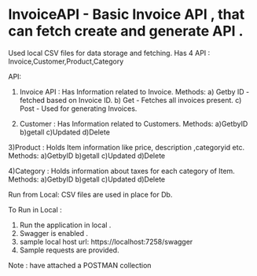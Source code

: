# InvoiceAPI - Basic Invoice API , that can fetch create and generate API .
Used local CSV files for data storage and fetching.
Has 4 API : Invoice,Customer,Product,Category

API:
1) Invoice API :  Has Information related to Invoice.
   Methods:
   a) Getby ID - fetched based on Invoice ID.
   b) Get - Fetches all invoices present.
   c) Post - Used for generating Invoices.

2) Customer : Has Information related to Customers.
  Methods:
  a)GetbyID
  b)getall
  c)Updated
  d)Delete

 3)Product : Holds Item information like price, description ,categoryid etc.
 Methods:
  a)GetbyID
  b)getall
  c)Updated
  d)Delete

  4)Category : Holds information about taxes for each category of Item.
   Methods:
  a)GetbyID
  b)getall
  c)Updated
  d)Delete


  Run from Local:
  CSV files are used in place for Db.

  To Run in Local :
  1) Run the application in local .
  2) Swagger is enabled .
  3) sample local host url: https://localhost:7258/swagger
  4) Sample requests are provided.

Note : have attached a POSTMAN collection
 

